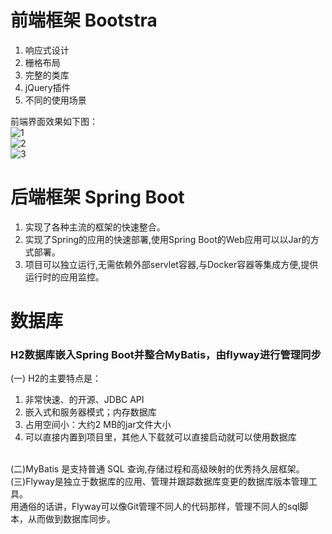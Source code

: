 # 前端框架 Bootstra 
1. 响应式设计  
2. 栅格布局  
3. 完整的类库  
4. jQuery插件  
5. 不同的使用场景 

前端界面效果如下图：  
![1](https://camo.githubusercontent.com/0f381603cd24f05b9422bea24610dcd70dbe111f/68747470733a2f2f73312e617831782e636f6d2f323032302f30362f30382f7457596a66672e6a7067)  
![2](https://camo.githubusercontent.com/8095f3b17abe815b28ce5ab570ba4cc6ab7b525d/68747470733a2f2f73312e617831782e636f6d2f323032302f30362f30382f74574a4272742e706e67)  
![3](https://camo.githubusercontent.com/10b2882c024c51703146b2ce8ca7c3da886f57cc/68747470733a2f2f73312e617831782e636f6d2f323032302f30362f30382f7457745030302e6a7067)
# 后端框架  Spring Boot
1. 实现了各种主流的框架的快速整合。  
2. 实现了Spring的应用的快速部署,使用Spring Boot的Web应用可以以Jar的方式部署。  
3. 项目可以独立运行,无需依赖外部servlet容器,与Docker容器等集成方便,提供运行时的应用监控。  

# 数据库    
### H2数据库嵌入Spring Boot并整合MyBatis，由flyway进行管理同步  
(一) H2的主要特点是：    
1. 非常快速、的开源、JDBC API  
2. 嵌入式和服务器模式；内存数据库  
3. 占用空间小：大约2 MB的jar文件大小  
4. 可以直接内置到项目里，其他人下载就可以直接启动就可以使用数据库    
![]() 

(二)MyBatis 是支持普通 SQL 查询,存储过程和高级映射的优秀持久层框架。  
(三)Flyway是独立于数据库的应用、管理并跟踪数据库变更的数据库版本管理工具。  
用通俗的话讲，Flyway可以像Git管理不同人的代码那样，管理不同人的sql脚本，从而做到数据库同步。  



